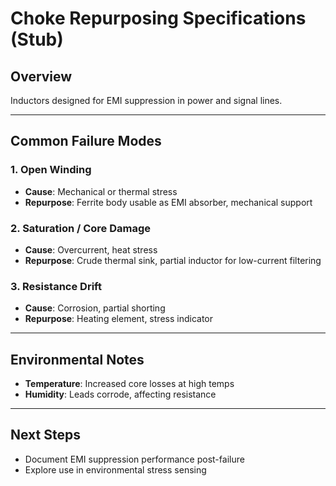 # Choke Repurposing Specifications (Stub)

## Overview
Inductors designed for EMI suppression in power and signal lines.

---

## Common Failure Modes

### 1. Open Winding
- **Cause**: Mechanical or thermal stress  
- **Repurpose**: Ferrite body usable as EMI absorber, mechanical support

### 2. Saturation / Core Damage
- **Cause**: Overcurrent, heat stress  
- **Repurpose**: Crude thermal sink, partial inductor for low-current filtering

### 3. Resistance Drift
- **Cause**: Corrosion, partial shorting  
- **Repurpose**: Heating element, stress indicator

---

## Environmental Notes
- **Temperature**: Increased core losses at high temps  
- **Humidity**: Leads corrode, affecting resistance  

---

## Next Steps
- Document EMI suppression performance post-failure  
- Explore use in environmental stress sensing
